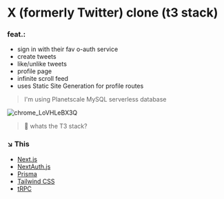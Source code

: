 # X (formerly Twitter) clone (t3 stack)

### feat.:
- sign in with their fav o-auth service
- create tweets
- like/unlike tweets
- profile page
- infinite scroll feed
- uses Static Site Generation for profile routes
> I'm using Planetscale MySQL serverless database

![chrome_LoVHLeBX3Q](https://github.com/phukon/t3-x-clone/assets/60285613/8b6bbff9-f0c2-4497-8a63-3ab2f786d717)

>💬 whats the T3 stack?

### ↘ This

- [Next.js](https://nextjs.org)
- [NextAuth.js](https://next-auth.js.org)
- [Prisma](https://prisma.io)
- [Tailwind CSS](https://tailwindcss.com)
- [tRPC](https://trpc.io)
 
